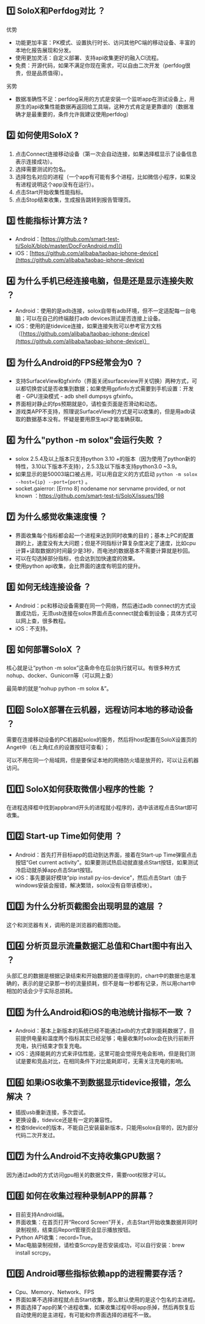 ## 1️⃣ SoloX和Perfdog对比 ？

优势

* 功能更加丰富：PK模式、设置执行时长、访问其他PC端的移动设备、丰富的本地化报告展现和分发。
* 使用更加灵活：自定义部署、支持api收集更好的融入CI流程。
* 免费：开源代码，如果不满足你现在需求，可以自由二次开发（perfdog很贵，但是品质值得）。

劣势

* 数据准确性不足：perfdog采用的方式是安装一个监听app在测试设备上，用原生的api收集性能数据再返回给工具端，这种方式肯定是更靠谱的（数据准确才是最重要的，条件允许我建议使用perfdog）

## 2️⃣ 如何使用SoloX ?

1. 点击Connect连接移动设备（第一次会自动连接，如果选择框显示了设备信息表示连接成功）。
2. 选择需要测试的包名。
3. 选择包名对应的进程（一个app有可能有多个进程，比如微信小程序，如果没有进程说明这个app没有在运行）。
4. 点击Start开始收集性能指标。
5. 点击Stop结束收集，生成报告跳转到报告管理页。

## 3️⃣ 性能指标计算方法 ?

* Android：[https://github.com/smart-test-ti/SoloX/blob/master/DocForAndroid.md]()
* iOS：[https://github.com/alibaba/taobao-iphone-device](https://github.com/alibaba/taobao-iphone-device)

## 4️⃣ 为什么手机已经连接电脑，但是还是显示连接失败 ？

* Android：使用的是adb连接，solox自带有adb环境，但不一定适配每一台电脑；可以在自己的终端敲打adb devices测试是否连接上设备。
* iOS：使用的是tidevice连接，如果连接失败可以参考官方文档（[https://github.com/alibaba/taobao-iphone-device](https://github.com/alibaba/taobao-iphone-device)）

## 5️⃣ 为什么Android的FPS经常会为0 ？

* 支持SurfaceView和gfxinfo（界面关闭surfaceview开关切换）两种方式，可以都切换尝试是否收集到数据；如果使用gpfinfo方式需要到手机设置：开发者 - GPU渲染模式 - adb shell dumpsys gfxinfo。
* 界面相对静止的fps预期就是0，请检查页面是否滑动和动态。
* 游戏类APP不支持，照理说SurfaceView的方式是可以收集的，但是用adb读取的数据基本没有。怀疑是要用原生api才能准确获取。

## 6️⃣ 为什么"python -m solox"会运行失败 ？

* solox 2.5.4及以上版本只支持python 3.10 +的版本（因为使用了python新的特性，3.10以下版本不支持），2.5.3及以下版本支持python3.0 ~3.9。
* 如果显示的是50003端口被占用，可以用自定义的方式启动  `python -m solox --host={ip} --port={port}` 。
* socket.gaierror: [Errno 8] nodename nor servname provided, or not known ：https://github.com/smart-test-ti/SoloX/issues/198

## 7️⃣ 为什么感觉收集速度慢 ？

* 界面收集每个指标都会起一个进程来达到同时收集的目的；基本上PC的配置跟的上，速度没有太大问题；但是不同指标计算复杂度决定了速度，比如cpu计算+读取数据的时间最少是3秒，而电池的数据基本不需要计算就是秒回。
* 可以在勾选掉部分指标，也会达到加快速度的效果。
* 使用python api收集，会比界面的速度有明显的提升。

## 8️⃣ 如何无线连接设备 ？

* Android：pc和移动设备需要在同一个网络，然后通过adb connect的方式设置成功后，无须usb连接在solox界面点击connect就会看到设备；具体方式可以网上查，很多教程。
* iOS：不支持。

## 9️⃣ 如何部署SoloX ？

核心就是让“python -m solox”这条命令在后台执行就可以。有很多种方式nohup、docker、Gunicorn等（可以网上查）

最简单的就是“nohup python -m solox &”。

## 1️⃣0️⃣ SoloX部署在云机器，远程访问本地的移动设备 ？

需要在连接移动设备的PC机器起solox的服务，然后将host配置在SoloX设置页的Anget中（右上角红点的设置按钮可查看）；

可以不用在同一个局域网，但是要保证本地的网络防火墙是放开的，可以让云机器访问。

## 1️⃣1️⃣ SoloX如何获取微信小程序的性能 ？

在进程选择框中找到appbrand开头的进程就小程序的，选中该进程点击Start即可收集。

## 1️⃣2️⃣ Start-up Time如何使用 ？

* Android：首先打开目标app的启动到达界面，接着在Start-up Time弹窗点击按钮“Get current activity"。如果要测试热启动就直接点Start按钮，如果测试冷启动就杀掉app点击Start按钮。
* iOS：事先要装好模块“pip install py-ios-device”，然后点击Start（由于windows安装会报错，解决繁琐，solox没有自带该模块）。

## 1️⃣3️⃣ 为什么分析页截图会出现明显的遮层 ？

这个和浏览器有关，调用的是浏览器的截图功能。

## 1️⃣4️⃣ 分析页显示流量数据汇总值和Chart图中有出入 ？

头部汇总的数据是根据记录结束和开始数据的差值得到的，chart中的数据也是准确的，表示的是记录那一秒的流量损耗，但不是每一秒都有记录，所以用chart中相加的话会少于实际总损耗。

## 1️⃣5️⃣ 为什么Android和iOS的电池统计指标不一致 ？

* Android：基本上新版本的系统已经不能通过adb的方式拿到能耗数据了，目前提供电量和温度两个指标其实已经足够；电量收集时solox会在执行前断开充电，执行结束才恢复充电。
* iOS：选择能耗的方式来评估性能，这里可能会觉得充电会影响，但是我们测试是要和竞品对比，在相同条件下对比能耗即可，无需关注充电的影响。

## 1️⃣6️⃣ 如果iOS收集不到数据显示tidevice报错，怎么解决 ？

* 插拔usb重新连接，多次尝试。
* 更换设备，tidevice还是有一定的兼容性。
* 检查tidevice的版本，不能自己安装最新版本，只能用solox自带的，因为部分代码二次开发过。

## 1️⃣7️⃣ 为什么Android不支持收集GPU数据？

因为通过adb的方式访问gpu相关的数据文件，需要root权限才可以。

## 1️⃣8️⃣ 如何在收集过程种录制APP的屏幕？

* 目前支持Android端。
* 界面收集：在首页打开“Record Screen”开关，点击Start开始收集数据并同时录制视频，结束后Report管理页会显示播放按钮。
* Python API收集：record=True。
* Mac电脑录制视频，请检查Scrcpy是否安装成功，可以自行安装：brew install scrcpy。

## 1️⃣9️⃣ Android哪些指标依赖app的进程需要存活？

* Cpu、Memory、Network、FPS
* 界面如果不选择进程就点击Start收集，那么默认使用的是这个包名的主进程。
* 界面选择了app的某个进程收集，如果收集过程中将app杀掉，然后再恢复后自动使用的是主进程，有可能和你界面选择的进程不一致。
